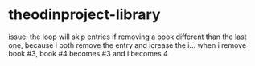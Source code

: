 # theodinproject-library

issue: 
the loop will skip entries if removing a book different than the last one, because i both remove the entry and icrease the i... when i remove book #3, book #4 becomes #3 and i becomes 4
